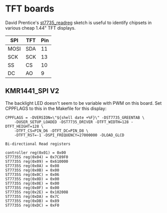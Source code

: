 TFT boards
==========

David Prentice's 
[st7735_readreg](https://github.com/prenticedavid/TFT_SPI_kbv) 
sketch is useful to identify chipsets in various cheap 1.44" TFT displays.

| SPI | TFT | Pin |
| --- | --- | --- |
| MOSI | SDA | 11 |
| SCK | SCK | 13 |
| SS  | CS  | 10 |
| DC  | AO  | 9 |

KMR1441_SPI V2
--------------
The backlight LED doesn't seem to be variable with PWM on this board.
Set CPPFLAGS to this in the Makefile for this display:

```
CPPFLAGS = -DVERSION=\"${shell date +%F}\" -DST7735_GREENTAB \
	-DUSER_SETUP_LOADED -DST7735_DRIVER -DTFT_WIDTH=128 -DTFT_HEIGHT=128 \
	-DTFT_CS=PIN_D6 -DTFT_DC=PIN_D8 \
	-DTFT_RST=-1 -DSPI_FREQUENCY=27000000 -DLOAD_GLCD
```

```
Bi-directional Read registers

controller reg(0x01) = 0x00
ST7735S reg(0x04) = 0x7C89F0
ST7735S reg(0x09) = 0x610000
ST7735S reg(0x0A) = 0x08
ST7735S reg(0x0B) = 0x00
ST7735S reg(0x0C) = 0x06
ST7735S reg(0x0D) = 0x00
ST7735S reg(0x0E) = 0x00
ST7735S reg(0x0F) = 0x00
ST7735S reg(0x2E) = 0x102008
ST7735S reg(0xDA) = 0x7C
ST7735S reg(0xDB) = 0x89
ST7735S reg(0xDC) = 0xF0
```
